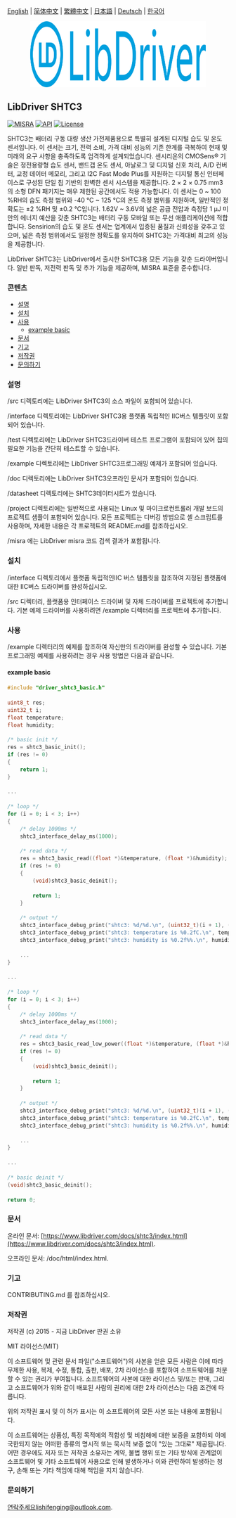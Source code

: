 [English](/README.md) | [ 简体中文](/README_zh-Hans.md) | [繁體中文](/README_zh-Hant.md) | [日本語](/README_ja.md) | [Deutsch](/README_de.md) | [한국어](/README_ko.md)

<div align=center>
<img src="/doc/image/logo.svg" width="400" height="150"/>
</div>

## LibDriver SHTC3

[![MISRA](https://img.shields.io/badge/misra-compliant-brightgreen.svg)](/misra/README.md) [![API](https://img.shields.io/badge/api-reference-blue.svg)](https://www.libdriver.com/docs/shtc3/index.html) [![License](https://img.shields.io/badge/license-MIT-brightgreen.svg)](/LICENSE)

SHTC3는 배터리 구동 대량 생산 가전제품용으로 특별히 설계된 디지털 습도 및 온도 센서입니다. 이 센서는 크기, 전력 소비, 가격 대비 성능의 기존 한계를 극복하여 현재 및 미래의 요구 사항을 충족하도록 엄격하게 설계되었습니다. 센시리온의 CMOSens® 기술은 정전용량형 습도 센서, 밴드갭 온도 센서, 아날로그 및 디지털 신호 처리, A/D 컨버터, 교정 데이터 메모리, 그리고 I2C Fast Mode Plus를 지원하는 디지털 통신 인터페이스로 구성된 단일 칩 기반의 완벽한 센서 시스템을 제공합니다. 2 × 2 × 0.75 mm3의 소형 DFN 패키지는 매우 제한된 공간에서도 적용 가능합니다. 이 센서는 0 ~ 100 %RH의 습도 측정 범위와 -40 °C ~ 125 °C의 온도 측정 범위를 지원하며, 일반적인 정확도는 ±2 %RH 및 ±0.2 °C입니다. 1.62V ~ 3.6V의 넓은 공급 전압과 측정당 1 μJ 미만의 에너지 예산을 갖춘 SHTC3는 배터리 구동 모바일 또는 무선 애플리케이션에 적합합니다. Sensirion의 습도 및 온도 센서는 업계에서 입증된 품질과 신뢰성을 갖추고 있으며, 넓은 측정 범위에서도 일정한 정확도를 유지하여 SHTC3는 가격대비 최고의 성능을 제공합니다.

LibDriver SHTC3는 LibDriver에서 출시한 SHTC3용 모든 기능을 갖춘 드라이버입니다. 일반 판독, 저전력 판독 및 추가 기능을 제공하며, MISRA 표준을 준수합니다.

### 콘텐츠

  - [설명](#설명)
  - [설치](#설치)
  - [사용](#사용)
    - [example basic](#example-basic)
  - [문서](#문서)
  - [기고](#기고)
  - [저작권](#저작권)
  - [문의하기](#문의하기)

### 설명

/src 디렉토리에는 LibDriver SHTC3의 소스 파일이 포함되어 있습니다.

/interface 디렉토리에는 LibDriver SHTC3용 플랫폼 독립적인 IIC버스 템플릿이 포함되어 있습니다.

/test 디렉토리에는 LibDriver SHTC3드라이버 테스트 프로그램이 포함되어 있어 칩의 필요한 기능을 간단히 테스트할 수 있습니다.

/example 디렉토리에는 LibDriver SHTC3프로그래밍 예제가 포함되어 있습니다.

/doc 디렉토리에는 LibDriver SHTC3오프라인 문서가 포함되어 있습니다.

/datasheet 디렉토리에는 SHTC3데이터시트가 있습니다.

/project 디렉토리에는 일반적으로 사용되는 Linux 및 마이크로컨트롤러 개발 보드의 프로젝트 샘플이 포함되어 있습니다. 모든 프로젝트는 디버깅 방법으로 셸 스크립트를 사용하며, 자세한 내용은 각 프로젝트의 README.md를 참조하십시오.

/misra 에는 LibDriver misra 코드 검색 결과가 포함됩니다.

### 설치

/interface 디렉토리에서 플랫폼 독립적인IIC 버스 템플릿을 참조하여 지정된 플랫폼에 대한 IIC버스 드라이버를 완성하십시오.

/src 디렉터리, 플랫폼용 인터페이스 드라이버 및 자체 드라이버를 프로젝트에 추가합니다. 기본 예제 드라이버를 사용하려면 /example 디렉터리를 프로젝트에 추가합니다.

### 사용

/example 디렉터리의 예제를 참조하여 자신만의 드라이버를 완성할 수 있습니다. 기본 프로그래밍 예제를 사용하려는 경우 사용 방법은 다음과 같습니다.

#### example basic

```C
#include "driver_shtc3_basic.h"

uint8_t res;
uint32_t i;
float temperature;
float humidity;

/* basic init */
res = shtc3_basic_init();
if (res != 0)
{
    return 1;
}

...
    
/* loop */
for (i = 0; i < 3; i++)
{
    /* delay 1000ms */
    shtc3_interface_delay_ms(1000);

    /* read data */
    res = shtc3_basic_read((float *)&temperature, (float *)&humidity);
    if (res != 0)
    {
        (void)shtc3_basic_deinit();

        return 1;
    }

    /* output */
    shtc3_interface_debug_print("shtc3: %d/%d.\n", (uint32_t)(i + 1), (uint32_t)3);
    shtc3_interface_debug_print("shtc3: temperature is %0.2fC.\n", temperature);
    shtc3_interface_debug_print("shtc3: humidity is %0.2f%%.\n", humidity);
    
    ...
}

...

/* loop */
for (i = 0; i < 3; i++)
{
    /* delay 1000ms */
    shtc3_interface_delay_ms(1000);

    /* read data */
    res = shtc3_basic_read_low_power((float *)&temperature, (float *)&humidity);
    if (res != 0)
    {
        (void)shtc3_basic_deinit();

        return 1;
    }

    /* output */
    shtc3_interface_debug_print("shtc3: %d/%d.\n", (uint32_t)(i + 1), (uint32_t)3);
    shtc3_interface_debug_print("shtc3: temperature is %0.2fC.\n", temperature);
    shtc3_interface_debug_print("shtc3: humidity is %0.2f%%.\n", humidity);
    
    ...
}  

...
    
/* basic deinit */
(void)shtc3_basic_deinit();

return 0;
```

### 문서

온라인 문서: [https://www.libdriver.com/docs/shtc3/index.html](https://www.libdriver.com/docs/shtc3/index.html).

오프라인 문서: /doc/html/index.html.

### 기고

CONTRIBUTING.md 를 참조하십시오.

### 저작권

저작권 (c) 2015 - 지금 LibDriver 판권 소유

MIT 라이선스(MIT)

이 소프트웨어 및 관련 문서 파일("소프트웨어")의 사본을 얻은 모든 사람은 이에 따라 무제한 사용, 복제, 수정, 통합, 출판, 배포, 2차 라이선스를 포함하여 소프트웨어를 처분할 수 있는 권리가 부여됩니다. 소프트웨어의 사본에 대한 라이선스 및/또는 판매, 그리고 소프트웨어가 위와 같이 배포된 사람의 권리에 대한 2차 라이선스는 다음 조건에 따릅니다.

위의 저작권 표시 및 이 허가 표시는 이 소프트웨어의 모든 사본 또는 내용에 포함됩니다.

이 소프트웨어는 상품성, 특정 목적에의 적합성 및 비침해에 대한 보증을 포함하되 이에 국한되지 않는 어떠한 종류의 명시적 또는 묵시적 보증 없이 "있는 그대로" 제공됩니다. 어떤 경우에도 저자 또는 저작권 소유자는 계약, 불법 행위 또는 기타 방식에 관계없이 소프트웨어 및 기타 소프트웨어 사용으로 인해 발생하거나 이와 관련하여 발생하는 청구, 손해 또는 기타 책임에 대해 책임을 지지 않습니다.

### 문의하기

연락주세요lishifenging@outlook.com.